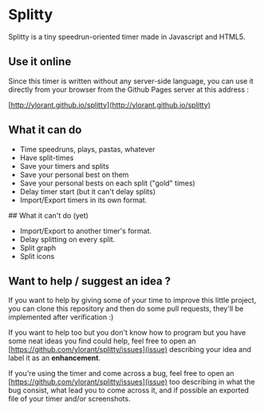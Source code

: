 # Splitty

Splitty is a tiny speedrun-oriented timer made in Javascript and HTML5.

## Use it online

Since this timer is written without any server-side language, you can use it directly from your browser from the Github Pages server at this address : 

[http://ylorant.github.io/splitty](http://ylorant.github.io/splitty)

## What it can do

* Time speedruns, plays, pastas, whatever
* Have split-times
* Save your timers and splits
* Save your personal best on them
* Save your personal bests on each split ("gold" times)
* Delay timer start (but it can't delay splits)
* Import/Export timers in its own format.

## What it can't do (yet)

* Import/Export to another timer's format.
* Delay splitting on every split.
* Split graph
* Split icons

## Want to help / suggest an idea ?

If you want to help by giving some of your time to improve this little project, 
you can clone this repository and then do some pull requests, they'll be implemented after verification :)

If you want to help too but you don't know how to program but you have some neat ideas you find could help, 
feel free to open an [https://github.com/ylorant/splitty/issues](issue) describing your idea 
and label it as an **enhancement**.

If you're using the timer and come across a bug, feel free to open an [https://github.com/ylorant/splitty/issues](issue) too
describing in what the bug consist, what lead you to come across it, and if possible an exported file of your timer and/or screenshots.
